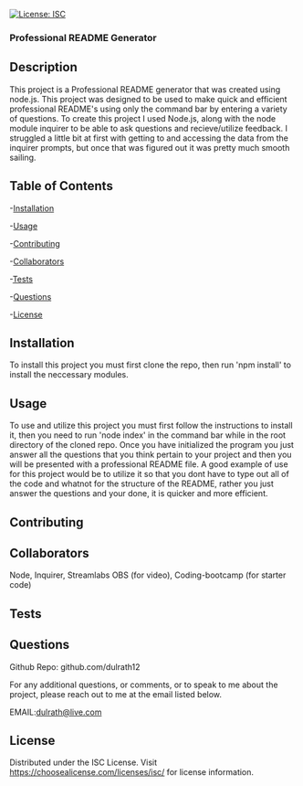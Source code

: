 
[![License: ISC](https://img.shields.io/badge/License-ISC-blue.svg)](https://opensource.org/licenses/ISC)

### Professional README Generator

## Description
This project is a Professional README generator that was created using node.js. This project was designed to be used to make quick and efficient professional README's using only the command bar by entering a variety of questions. To create this project I used Node.js, along with the node module inquirer to be able to ask questions and recieve/utilize feedback. I struggled a little bit at first with getting to and accessing the data from the inquirer prompts, but once that was figured out it was pretty much smooth sailing. 

## Table of Contents

-[Installation](#Installation)

-[Usage](#Usage)

-[Contributing](#Contributing)

-[Collaborators](#Collaborators)

-[Tests](#Tests)

-[Questions](#Questions)

-[License](#License)

## Installation
To install this project you must first clone the repo, then run 'npm install' to install the neccessary modules.

## Usage
To use and utilize this project you must first follow the instructions to install it, then you need to run 'node index' in the command bar while in the root directory of the cloned repo. Once you have initialized the program you just answer all the questions that you think pertain to your project and then you will be presented with a professional README file. A good example of use for this project would be to utilize it so that you dont have to type out all of the code and whatnot for the structure of the README, rather you just answer the questions and your done, it is quicker and more efficient.

## Contributing


## Collaborators
Node, Inquirer, Streamlabs OBS (for video), Coding-bootcamp (for starter code)

## Tests


## Questions
Github Repo: github.com/dulrath12

For any additional questions, or comments, or to speak to me about the project, please reach out to me at the email listed below.

EMAIL:dulrath@live.com

## License
Distributed under the ISC License. Visit https://choosealicense.com/licenses/isc/ for license information.

